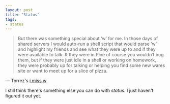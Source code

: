 ```yaml
---
layout: post
title: "Status"
tags:
- status
---
```


> But there was something special about ‘w’ for me. In those days of shared servers I would auto-run a shell script that would parse ‘w’ and highlight my friends and see what they were up to and if they were available to talk. If they were in Pine of course you wouldn’t bug them, but if they were just idle in a shell or working on homework, they were probably up for talking or helping you find some new wares site or want to meet up for a slice of pizza.

&mdash; Torrez's [i miss w](http://notes.torrez.org/2011/12/i-miss-w.html)

I still think there's something else you can do with *status*. I just haven't figured it out yet.